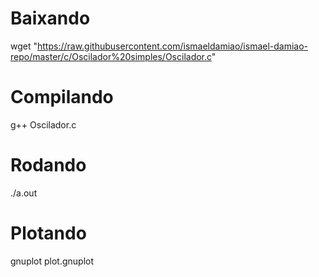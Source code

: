 # Baixando

wget "https://raw.githubusercontent.com/ismaeldamiao/ismael-damiao-repo/master/c/Oscilador%20simples/Oscilador.c"

# Compilando

g++ Oscilador.c

# Rodando

./a.out

# Plotando

gnuplot plot.gnuplot
